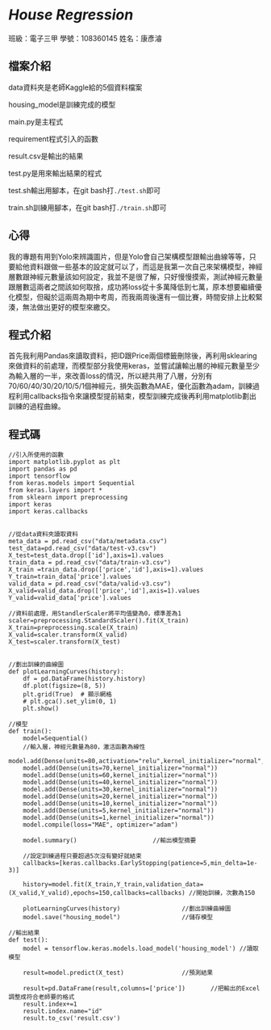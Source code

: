 # *House Regression*

班級：電子三甲 學號：108360145 姓名：康彥濬

## 檔案介紹
data資料夾是老師Kaggle給的5個資料檔案

housing_model是訓練完成的模型

main.py是主程式

requirement程式引入的函數

result.csv是輸出的結果

test.py是用來輸出結果的程式

test.sh輸出用腳本，在git bash打`./test.sh`即可

train.sh訓練用腳本，在git bash打`./train.sh`即可



## 心得
我的專題有用到Yolo來辨識圖片，但是Yolo會自己架構模型跟輸出曲線等等，只要給他資料跟做一些基本的設定就可以了，而這是我第一次自己來架構模型，神經層數跟神經元數量該如何設定，我並不是很了解，只好慢慢摸索，測試神經元數量跟層數這兩者之間該如何取捨，成功將loss從十多萬降低到七萬，原本想要繼續優化模型，但礙於這兩周為期中考周，而我兩周後還有一個比賽，時間安排上比較緊湊，無法做出更好的模型來繳交。

## 程式介紹
首先我利用Pandas來讀取資料，把ID跟Price兩個標籤刪除後，再利用sklearing來做資料的前處理，而模型部分我使用keras，並嘗試讓輸出層的神經元數量至少為輸入層的一半，來改善loss的情況，所以總共用了八層，分別有70/60/40/30/20/10/5/1個神經元，損失函數為MAE，優化函數為adam，訓練過程利用callbacks指令來讓模型提前結束，模型訓練完成後再利用matplotlib劃出訓練的過程曲線。

## 程式碼

```code
//引入所使用的函數
import matplotlib.pyplot as plt
import pandas as pd
import tensorflow
from keras.models import Sequential
from keras.layers import *
from sklearn import preprocessing
import keras
import keras.callbacks


//從data資料夾讀取資料
meta_data = pd.read_csv("data/metadata.csv")
test_data=pd.read_csv("data/test-v3.csv")
X_test=test_data.drop(['id'],axis=1).values
train_data = pd.read_csv("data/train-v3.csv")
X_train =train_data.drop(['price','id'],axis=1).values
Y_train=train_data['price'].values
valid_data = pd.read_csv("data/valid-v3.csv")
X_valid=valid_data.drop(['price','id'],axis=1).values
Y_valid=valid_data['price'].values

//資料前處理，用StandlerScaler將平均值變為0，標準差為1
scaler=preprocessing.StandardScaler().fit(X_train)
X_train=preprocessing.scale(X_train)
X_valid=scaler.transform(X_valid)
X_test=scaler.transform(X_test)


//劃出訓練的曲線圖
def plotLearningCurves(history):
    df = pd.DataFrame(history.history)
    df.plot(figsize=(8, 5))
    plt.grid(True)  # 顯示網格
    # plt.gca().set_ylim(0, 1)
    plt.show()

//模型
def train():
    model=Sequential()
    //輸入層，神經元數量為80，激活函數為線性
    model.add(Dense(units=80,activation="relu",kernel_initializer="normal",input_dim=X_train.shape[1]))	
    model.add(Dense(units=70,kernel_initializer="normal"))
    model.add(Dense(units=60,kernel_initializer="normal"))
    model.add(Dense(units=40,kernel_initializer="normal"))
    model.add(Dense(units=30,kernel_initializer="normal"))
    model.add(Dense(units=20,kernel_initializer="normal"))
    model.add(Dense(units=10,kernel_initializer="normal"))
    model.add(Dense(units=5,kernel_initializer="normal"))
    model.add(Dense(units=1,kernel_initializer="normal"))
    model.compile(loss="MAE", optimizer="adam")

    model.summary()						//輸出模型摘要

    //設定訓練過程只要超過5次沒有變好就結束
    callbacks=[keras.callbacks.EarlyStopping(patience=5,min_delta=1e-3)]	

    history=model.fit(X_train,Y_train,validation_data=(X_valid,Y_valid),epochs=150,callbacks=callbacks)	//開始訓練，次數為150

    plotLearningCurves(history)					//劃出訓練曲線圖
    model.save("housing_model")					//儲存模型

//輸出結果
def test():
    model = tensorflow.keras.models.load_model('housing_model')	//讀取模型

    result=model.predict(X_test)				//預測結果

    result=pd.DataFrame(result,columns=['price'])		//把輸出的Excel調整成符合老師要的格式
    result.index+=1
    result.index.name="id"
    result.to_csv('result.csv')
```